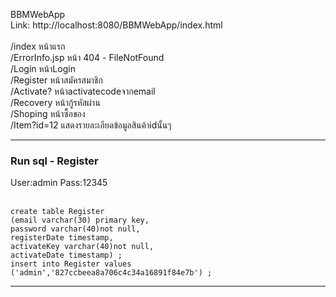 BBMWebApp <br>
Link: http://localhost:8080/BBMWebApp/index.html <br><br>
/index หน้าแรก <br>
/ErrorInfo.jsp หน้า 404 - FileNotFound <br>
/Login หน้าLogin <br>
/Register หน้าสมัครสมาชิก <br>
/Activate? หน้าactivatecodeจากemail <br>
/Recovery หน้ากู้รหัสผ่าน <br>
/Shoping หน้าซื้อของ <br>
/Item?id=12 แสดงรายละเอียดข้อมูลสินค้าidนั้นๆ <br>

<hr>
<h3>Run sql - Register</h3>
User:admin Pass:12345 <br><br>

<code>
create table Register
(email varchar(30) primary key,
password varchar(40)not null,
registerDate timestamp,
activateKey varchar(40)not null,
activateDate timestamp) ;
</code>
<code>insert into Register values ('admin','827ccbeea8a706c4c34a16891f84e7b') ;</code>
<hr>
